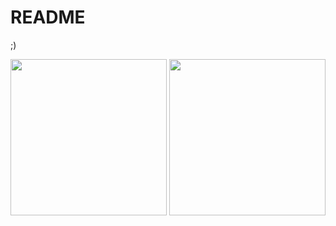 # README
;)

<img height="250px" src="https://github-readme-stats.vercel.app/api/top-langs/?username=gregorryy&hide_title=true&hide_border=true&layout=compact&text_color=fff&icon_color=fff&bg_color=000&theme=graywhite&langs_count=6"/> <img height="250px" src="https://github-readme-stats.vercel.app/api?username=gregorryy&show_icons=true&theme=graywhite&hide=contribs,prs,stars"/>
